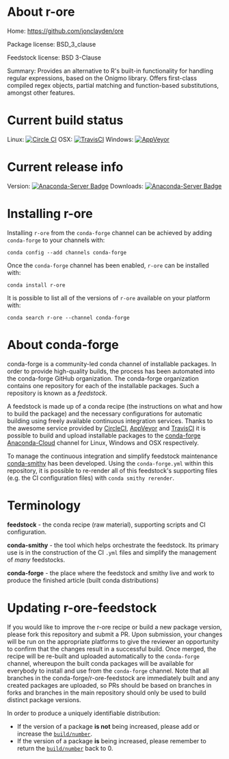About r-ore
===========

Home: https://github.com/jonclayden/ore

Package license: BSD_3_clause

Feedstock license: BSD 3-Clause

Summary: Provides an alternative to R's built-in functionality for handling regular expressions, based on the Onigmo library. Offers first-class compiled regex objects, partial matching and function-based substitutions, amongst other features.



Current build status
====================

Linux: [![Circle CI](https://circleci.com/gh/conda-forge/r-ore-feedstock.svg?style=shield)](https://circleci.com/gh/conda-forge/r-ore-feedstock)
OSX: [![TravisCI](https://travis-ci.org/conda-forge/r-ore-feedstock.svg?branch=master)](https://travis-ci.org/conda-forge/r-ore-feedstock)
Windows: [![AppVeyor](https://ci.appveyor.com/api/projects/status/github/conda-forge/r-ore-feedstock?svg=True)](https://ci.appveyor.com/project/conda-forge/r-ore-feedstock/branch/master)

Current release info
====================
Version: [![Anaconda-Server Badge](https://anaconda.org/conda-forge/r-ore/badges/version.svg)](https://anaconda.org/conda-forge/r-ore)
Downloads: [![Anaconda-Server Badge](https://anaconda.org/conda-forge/r-ore/badges/downloads.svg)](https://anaconda.org/conda-forge/r-ore)

Installing r-ore
================

Installing `r-ore` from the `conda-forge` channel can be achieved by adding `conda-forge` to your channels with:

```
conda config --add channels conda-forge
```

Once the `conda-forge` channel has been enabled, `r-ore` can be installed with:

```
conda install r-ore
```

It is possible to list all of the versions of `r-ore` available on your platform with:

```
conda search r-ore --channel conda-forge
```


About conda-forge
=================

conda-forge is a community-led conda channel of installable packages.
In order to provide high-quality builds, the process has been automated into the
conda-forge GitHub organization. The conda-forge organization contains one repository
for each of the installable packages. Such a repository is known as a *feedstock*.

A feedstock is made up of a conda recipe (the instructions on what and how to build
the package) and the necessary configurations for automatic building using freely
available continuous integration services. Thanks to the awesome service provided by
[CircleCI](https://circleci.com/), [AppVeyor](http://www.appveyor.com/)
and [TravisCI](https://travis-ci.org/) it is possible to build and upload installable
packages to the [conda-forge](https://anaconda.org/conda-forge)
[Anaconda-Cloud](http://docs.anaconda.org/) channel for Linux, Windows and OSX respectively.

To manage the continuous integration and simplify feedstock maintenance
[conda-smithy](http://github.com/conda-forge/conda-smithy) has been developed.
Using the ``conda-forge.yml`` within this repository, it is possible to re-render all of
this feedstock's supporting files (e.g. the CI configuration files) with ``conda smithy rerender``.


Terminology
===========

**feedstock** - the conda recipe (raw material), supporting scripts and CI configuration.

**conda-smithy** - the tool which helps orchestrate the feedstock.
                   Its primary use is in the construction of the CI ``.yml`` files
                   and simplify the management of *many* feedstocks.

**conda-forge** - the place where the feedstock and smithy live and work to
                  produce the finished article (built conda distributions)


Updating r-ore-feedstock
========================

If you would like to improve the r-ore recipe or build a new
package version, please fork this repository and submit a PR. Upon submission,
your changes will be run on the appropriate platforms to give the reviewer an
opportunity to confirm that the changes result in a successful build. Once
merged, the recipe will be re-built and uploaded automatically to the
`conda-forge` channel, whereupon the built conda packages will be available for
everybody to install and use from the `conda-forge` channel.
Note that all branches in the conda-forge/r-ore-feedstock are
immediately built and any created packages are uploaded, so PRs should be based
on branches in forks and branches in the main repository should only be used to
build distinct package versions.

In order to produce a uniquely identifiable distribution:
 * If the version of a package **is not** being increased, please add or increase
   the [``build/number``](http://conda.pydata.org/docs/building/meta-yaml.html#build-number-and-string).
 * If the version of a package **is** being increased, please remember to return
   the [``build/number``](http://conda.pydata.org/docs/building/meta-yaml.html#build-number-and-string)
   back to 0.
